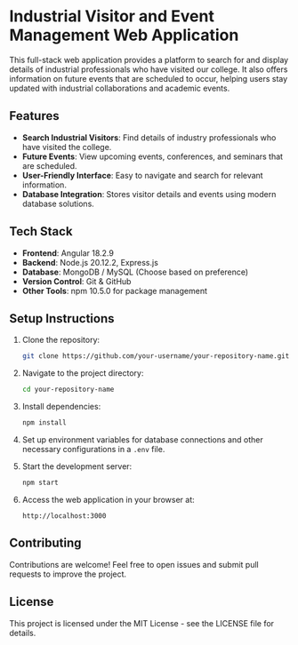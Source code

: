 # Industrial Visitor and Event Management Web Application

This full-stack web application provides a platform to search for and display details of industrial professionals who have visited our college. It also offers information on future events that are scheduled to occur, helping users stay updated with industrial collaborations and academic events.

## Features

- **Search Industrial Visitors**: Find details of industry professionals who have visited the college.
- **Future Events**: View upcoming events, conferences, and seminars that are scheduled.
- **User-Friendly Interface**: Easy to navigate and search for relevant information.
- **Database Integration**: Stores visitor details and events using modern database solutions.

## Tech Stack

- **Frontend**: Angular 18.2.9
- **Backend**: Node.js 20.12.2, Express.js
- **Database**: MongoDB / MySQL (Choose based on preference)
- **Version Control**: Git & GitHub
- **Other Tools**: npm 10.5.0 for package management

## Setup Instructions

1. Clone the repository:

    ```bash
    git clone https://github.com/your-username/your-repository-name.git
    ```

2. Navigate to the project directory:

    ```bash
    cd your-repository-name
    ```

3. Install dependencies:

    ```bash
    npm install
    ```

4. Set up environment variables for database connections and other necessary configurations in a `.env` file.

5. Start the development server:

    ```bash
    npm start
    ```

6. Access the web application in your browser at:

    ```
    http://localhost:3000
    ```

## Contributing

Contributions are welcome! Feel free to open issues and submit pull requests to improve the project.

## License

This project is licensed under the MIT License - see the LICENSE file for details.
